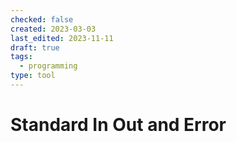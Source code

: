 ```yaml
---
checked: false
created: 2023-03-03
last_edited: 2023-11-11
draft: true
tags:
  - programming
type: tool
---
```

# Standard In Out and Error
